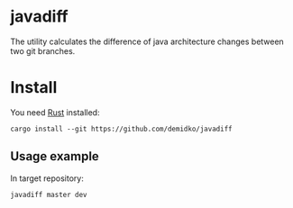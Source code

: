 # javadiff

The utility calculates the difference of java architecture changes between two git branches.

# Install

You need [Rust](https://rustup.rs) installed:

```shell
cargo install --git https://github.com/demidko/javadiff
```

## Usage example

In target repository:

```shell
javadiff master dev
```